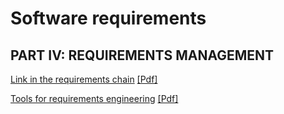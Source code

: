 # Software requirements

## PART IV: REQUIREMENTS MANAGEMENT
[Link in the requirements chain](chapters/chapter29.md)
[[Pdf]](chapters/chapter29.pdf)

[Tools for requirements engineering](chapters/chapter30.md)
[[Pdf]](chapters/chapter30.pdf)